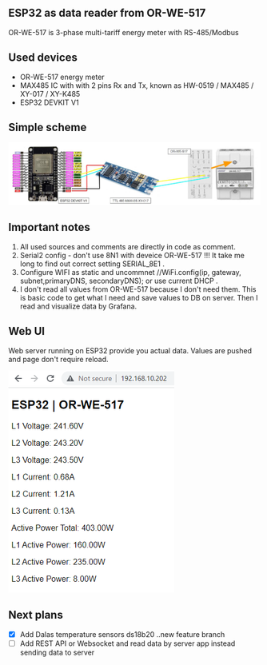 ## ESP32 as data reader from OR-WE-517
OR-WE-517 is 3-phase multi-tariff energy meter with RS-485/Modbus

## Used devices
- OR-WE-517 energy meter
- MAX485 IC with with 2 pins Rx and Tx, known as HW-0519 / MAX485 / XY-017 / XY-K485
- ESP32 DEVKIT V1

## Simple scheme

![Devices connection](/pictures/scheme.JPG)

## Important notes
1. All used sources and comments are directly in code as comment. 
2. Serial2 config - don't use 8N1 with deveice OR-WE-517 !!! It take me long to find out correct setting SERIAL_8E1  .
3. Configure WIFI as static and uncommnet //WiFi.config(ip, gateway, subnet,primaryDNS, secondaryDNS);  or use current DHCP .
4. I don't read all values from OR-WE-517 because I don't need them. This is basic code to get what I need and save values to DB on server. Then I read and visualize data by Grafana.

## Web UI
Web server running on ESP32 provide you actual data. 
Values are pushed and page don't require reload.

![Web page reachable on ESP32](/pictures/webUI.png)

## Next plans
- [X] Add Dalas temperature sensors ds18b20 ..new feature branch
- [ ] Add REST API or Websocket and read data by server app instead sending data to server
